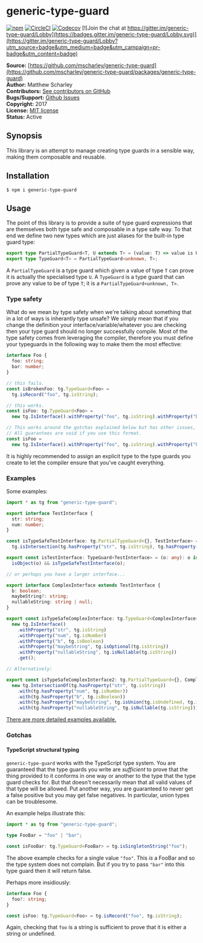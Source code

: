 # generic-type-guard

[![npm](https://img.shields.io/npm/v/generic-type-guard.svg)](https://www.npmjs.com/package/generic-type-guard)
[![CircleCI](https://img.shields.io/circleci/project/github/mscharley/generic-type-guard.svg)](https://circleci.com/gh/mscharley/generic-type-guard)
[![Codecov](https://img.shields.io/codecov/c/github/mscharley/generic-type-guard.svg)](https://codecov.io/gh/mscharley/generic-type-guard)
[![Join the chat at https://gitter.im/generic-type-guard/Lobby](https://badges.gitter.im/generic-type-guard/Lobby.svg)](https://gitter.im/generic-type-guard/Lobby?utm_source=badge&utm_medium=badge&utm_campaign=pr-badge&utm_content=badge)

**Source:** [https://github.com/mscharley/generic-type-guard](https://github.com/mscharley/generic-type-guard/packages/generic-type-guard)  
**Author:** Matthew Scharley  
**Contributors:** [See contributors on GitHub][gh-contrib]  
**Bugs/Support:** [Github Issues][gh-issues]  
**Copyright:** 2017  
**License:** [MIT license][license]  
**Status:** Active

## Synopsis

This library is an attempt to manage creating type guards in a sensible way, making them 
composable and reusable.

## Installation

    $ npm i generic-type-guard

## Usage

The point of this library is to provide a suite of type guard expressions that are 
themselves both type safe and composable in a type safe way. To that end we define two new
types which are just aliases for the built-in type guard type:

```typescript
export type PartialTypeGuard<T, U extends T> = (value: T) => value is U;
export type TypeGuard<T> = PartialTypeGuard<unknown, T>;
```

A `PartialTypeGuard` is a type guard which given a value of type `T` can prove it is 
actually the specialised type `U`. A `TypeGuard` is a type guard that can prove any value
to be of type `T`; it is a `PartialTypeGuard<unknown, T>`.

### Type safety

What do we mean by type safety when we're talking about something that in a lot of ways
is inherantly type unsafe? We simply mean that if you change the definition your
interface/variable/whatever you are checking then your type guard should no longer
successfully compile. Most of the type safety comes from leveraging the compiler, therefore
you must define your typeguards in the following way to make them the most effective:

```typescript
interface Foo {
  foo: string;
  bar: number;
}

// this fails.
const isBrokenFoo: tg.TypeGuard<Foo> =
  tg.isRecord("foo", tg.isString);

// this works.
const isFoo: tg.TypeGuard<Foo> =
  new tg.IsInterface().withProperty("foo", tg.isString).withProperty("bar", tg.isNumber).get();

// This works around the gotchas explained below but has other issues, especially with complex types.
// All guarantees are void if you use this format.
const isFoo =
  new tg.IsInterface().withProperty("foo", tg.isString).withProperty("bar", tg.isNumber).get();
```

It is highly recommended to assign an explicit type to the type guards you create to let the
compiler ensure that you've caught everything.

### Examples

Some examples:

```typescript 
import * as tg from "generic-type-guard";

export interface TestInterface {
  str: string;
  num: number;
}

const isTypeSafeTestInterface: tg.PartialTypeGuard<{}, TestInterface> =
  tg.isIntersection(tg.hasProperty("str", tg.isString), tg.hasProperty("num", tg.isNumber));

export const isTestInterface: TypeGuard<TestInterface> = (o: any): o is TestInterface =>
  isObject(o) && isTypeSafeTestInterface(o);

// or perhaps you have a larger interface...

export interface ComplexInterface extends TestInterface {
  b: boolean;
  maybeString?: string;
  nullableString: string | null;
}

export const isTypeSafeComplexInterface: tg.TypeGuard<ComplexInterface> =
  new tg.IsInterface()
    .withProperty("str", tg.isString)
    .withProperty("num", tg.isNumber)
    .withProperty("b", tg.isBoolean)
    .withProperty("maybeString", tg.isOptional(tg.isString))
    .withProperty("nullableString", tg.isNullable(tg.isString))
    .get();

// Alternatively:

export const isTypeSafeComplexInterface2: tg.PartialTypeGuard<{}, ComplexInterface> =
  new tg.IntersectionOf(tg.hasProperty("str", tg.isString))
    .with(tg.hasProperty("num", tg.isNumber))
    .with(tg.hasProperty("b", tg.isBoolean))
    .with(tg.hasProperty("maybeString", tg.isUnion(tg.isUndefined, tg.isString)))
    .with(tg.hasProperty("nullableString", tg.isNullable(tg.isString))).get();
```

[There are more detailed examples available.][example-usage]

### Gotchas

#### TypeScript structural typing

`generic-type-guard` works with the TypeScript type system. You are guaranteed that the type guards you write are *sufficient* to prove
that the thing provided to it conforms in one way or another to the type that the type guard checks for. But that doesn't necessarily mean
that all valid values of that type will be allowed. Put another way, you are guaranteed to never get a false positive but you may get false
negatives. In particular, union types can be troublesome.

An example helps illustrate this:

```typescript
import * as tg from "generic-type-guard";

type FooBar = "foo" | "bar";

const isFooBar: tg.TypeGuard<FooBar> = tg.isSingletonString("foo");
```

The above example checks for a single value `"foo"`. This *is* a FooBar and so the type system does not complain. But if you try to pass
`"bar"` into this type guard then it will return false.

Perhaps more insidiously:

```typescript
interface Foo {
  foo?: string;
}

const isFoo: tg.TypeGuard<Foo> = tg.isRecord("foo", tg.isString);
```

Again, checking that `foo` is a string is sufficient to prove that it is either a string or undefined.

  [gh-contrib]: https://github.com/mscharley/generic-type-guard/graphs/contributors
  [gh-issues]: https://github.com/mscharley/generic-type-guard/issues
  [license]: https://github.com/mscharley/generic-type-guard/blob/master/LICENSE
  [example-usage]: https://github.com/mscharley/generic-type-guard/blob/master/packages/generic-type-guard/src/examples.spec.ts
